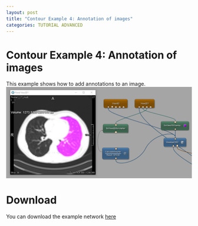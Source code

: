 ```yaml
---
layout: post
title: "Contour Example 4: Annotation of images"
categories: TUTORIAL ADVANCED
---
```


# Contour Example 4: Annotation of images
This example shows how to add annotations to an image. 
![Screenshot](/categories/data_objects/contours/example4/image.png)

# Download
You can download the example network [here](/categories/data_objects/contours/example4/ContourExample4.mlab)
